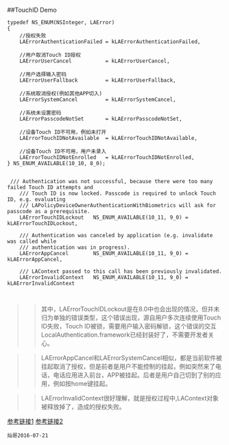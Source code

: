 ##TouchID Demo

```
typedef NS_ENUM(NSInteger, LAError)
{
    //授权失败
    LAErrorAuthenticationFailed = kLAErrorAuthenticationFailed,
    
    //用户取消Touch ID授权
    LAErrorUserCancel           = kLAErrorUserCancel,
    
    //用户选择输入密码
    LAErrorUserFallback         = kLAErrorUserFallback,
    
    //系统取消授权(例如其他APP切入)
    LAErrorSystemCancel         = kLAErrorSystemCancel,
    
    //系统未设置密码
    LAErrorPasscodeNotSet       = kLAErrorPasscodeNotSet,

    //设备Touch ID不可用，例如未打开
    LAErrorTouchIDNotAvailable  = kLAErrorTouchIDNotAvailable,
    
    //设备Touch ID不可用，用户未录入
    LAErrorTouchIDNotEnrolled   = kLAErrorTouchIDNotEnrolled,
} NS_ENUM_AVAILABLE(10_10, 8_0);


 /// Authentication was not successful, because there were too many failed Touch ID attempts and
    /// Touch ID is now locked. Passcode is required to unlock Touch ID, e.g. evaluating
    /// LAPolicyDeviceOwnerAuthenticationWithBiometrics will ask for passcode as a prerequisite.
    LAErrorTouchIDLockout   NS_ENUM_AVAILABLE(10_11, 9_0) = kLAErrorTouchIDLockout,

    /// Authentication was canceled by application (e.g. invalidate was called while
    /// authentication was in progress).
    LAErrorAppCancel        NS_ENUM_AVAILABLE(10_11, 9_0) = kLAErrorAppCancel,

    /// LAContext passed to this call has been previously invalidated.
    LAErrorInvalidContext   NS_ENUM_AVAILABLE(10_11, 9_0) = kLAErrorInvalidContext
    
    
```

>>其中，LAErrorTouchIDLockout是在8.0中也会出现的情况，但并未归为单独的错误类型，这个错误出现，源自用户多次连续使用Touch ID失败，Touch ID被锁，需要用户输入密码解锁，这个错误的交互LocalAuthentication.framework已经封装好了，不需要开发者关心。
  
>>LAErrorAppCancel和LAErrorSystemCancel相似，都是当前软件被挂起取消了授权，但是前者是用户不能控制的挂起，例如突然来了电话，电话应用进入前台，APP被挂起。后者是用户自己切到了别的应用，例如按home键挂起。
  
>> LAErrorInvalidContext很好理解，就是授权过程中,LAContext对象被释放掉了，造成的授权失败。



[参考链接1](https://segmentfault.com/a/1190000002516465)
[参考链接2](http://www.jianshu.com/p/9b0aa6b9c689)
```
灿哥2016-07-21

```
